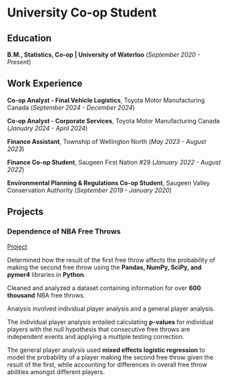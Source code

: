 # University Co-op Student

## Education
**B.M., Statistics, Co-op | University of Waterloo** (_September 2020 - Present_)

## Work Experience
**Co-op Analyst - Final Vehicle Logistics**, Toyota Motor Manufacturing Canada (_September 2024 - December 2024_)

**Co-op Analyst - Corporate Services**, Toyota Motor Manufacturing Canada (_January 2024 - April 2024_)

**Finance Assistant**, Township of Wellington North (_May 2023 - August 2023_)

**Finance Co-op Student**, Saugeen First Nation #29 (_January 2022 - August 2022_)

**Environmental Planning & Regulations Co-op Student**, Saugeen Valley Conservation Authority (_September 2019 - January 2020_)

## Projects
### Dependence of NBA Free Throws
[Project](https://github.com/CurtisBender/Dependence-of-NBA-Free-Throws)

Determined how the result of the first free throw affects the probability of making the second free throw using the **Pandas, NumPy, SciPy, and pymer4** libraries in **Python**. 

Cleaned and analyzed a dataset containing information for over **600 thousand** NBA free throws. 

Analysis involved individual player analysis and a general player analysis.

The individual player analysis entailed calculating **p-values** for individual players with the null hypothesis that consecutive free throws are independent events and applying a multiple testing correction.

The general player analysis used **mixed effects logistic regression** to model the probability of a player making the second free throw given the result of the first, while accounting for differences in overall free throw abilities amongst different players.


